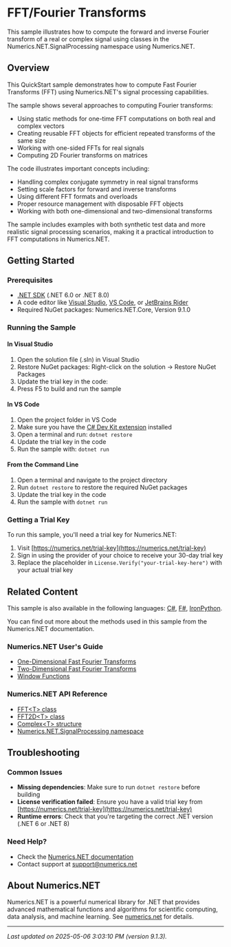# FFT/Fourier Transforms

This sample illustrates how to compute the forward and inverse Fourier transform of a real or complex signal using classes in the Numerics.NET.SignalProcessing namespace using Numerics.NET.

## Overview

This QuickStart sample demonstrates how to compute Fast Fourier Transforms (FFT) using Numerics.NET's signal
processing capabilities.

The sample shows several approaches to computing Fourier transforms:

- Using static methods for one-time FFT computations on both real and complex vectors
- Creating reusable FFT objects for efficient repeated transforms of the same size
- Working with one-sided FFTs for real signals
- Computing 2D Fourier transforms on matrices

The code illustrates important concepts including:
- Handling complex conjugate symmetry in real signal transforms
- Setting scale factors for forward and inverse transforms
- Using different FFT formats and overloads
- Proper resource management with disposable FFT objects
- Working with both one-dimensional and two-dimensional transforms

The sample includes examples with both synthetic test data and more realistic signal processing
scenarios, making it a practical introduction to FFT computations in Numerics.NET.


## Getting Started

### Prerequisites

- [.NET SDK](https://dotnet.microsoft.com/download) (.NET 6.0 or .NET 8.0)
- A code editor like [Visual Studio](https://visualstudio.microsoft.com/), [VS Code](https://code.visualstudio.com/), or [JetBrains Rider](https://www.jetbrains.com/rider/)
- Required NuGet packages: Numerics.NET.Core, Version 9.1.0

### Running the Sample

#### In Visual Studio
1. Open the solution file (.sln) in Visual Studio
2. Restore NuGet packages: Right-click on the solution → Restore NuGet Packages
3. Update the trial key in the code:
4. Press F5 to build and run the sample

#### In VS Code

1. Open the project folder in VS Code
2. Make sure you have the [C# Dev Kit extension](https://marketplace.visualstudio.com/items?itemName=ms-dotnettools.csdevkit) installed
3. Open a terminal and run: `dotnet restore`
4. Update the trial key in the code 
5. Run the sample with: `dotnet run`

#### From the Command Line

1. Open a terminal and navigate to the project directory
2. Run `dotnet restore` to restore the required NuGet packages
3. Update the trial key in the code
4. Run the sample with `dotnet run`

### Getting a Trial Key

To run this sample, you'll need a trial key for Numerics.NET:

1. Visit [https://numerics.net/trial-key](https://numerics.net/trial-key)
2. Sign in using the provider of your choice to receive your 30-day trial key
3. Replace the placeholder in `License.Verify("your-trial-key-here")` with your actual trial key

## Related Content

This sample is also available in the following languages: 
[C#](https://github.com/NumericsDotNet/quickstart-csharp/tree/net8.0/mathematics/general/fourier-transforms), [F#](https://github.com/NumericsDotNet/quickstart-fsharp/tree/net8.0/mathematics/general/fourier-transforms), [IronPython](https://github.com/NumericsDotNet/quickstart-ironpython/tree/net8.0/mathematics/general/fourier-transforms).

You can find out more about the methods used in this sample from the Numerics.NET documentation.

### Numerics.NET User's Guide

- [One-Dimensional Fast Fourier Transforms](https://numerics.net/documentation/latest/mathematics/fast-fourier-transforms/one-dimensional-fast-fourier-transforms)
- [Two-Dimensional Fast Fourier Transforms](https://numerics.net/documentation/latest/mathematics/fast-fourier-transforms/two-dimensional-fast-fourier-transforms)
- [Window Functions](https://numerics.net/documentation/latest/mathematics/fast-fourier-transforms/window-functions)

### Numerics.NET API Reference

- [FFT&lt;T&gt; class](https://numerics.net/documentation/latest/reference/numerics.net.signalprocessing.fft-1)
- [FFT2D&lt;T&gt; class](https://numerics.net/documentation/latest/reference/numerics.net.signalprocessing.fft2d-1)
- [Complex&lt;T&gt; structure](https://numerics.net/documentation/latest/reference/numerics.net.complex-1)
- [Numerics.NET.SignalProcessing namespace](https://numerics.net/documentation/latest/reference/numerics.net.signalprocessing)


## Troubleshooting

### Common Issues

- **Missing dependencies**: Make sure to run `dotnet restore` before building
- **License verification failed**: Ensure you have a valid trial key from [https://numerics.net/trial-key](https://numerics.net/trial-key)
- **Runtime errors**: Check that you're targeting the correct .NET version (.NET 6 or .NET 8)

### Need Help?

- Check the [Numerics.NET documentation](https://numerics.net/documentation/)
- Contact support at [support@numerics.net](mailto:support@numerics.net?subject=FourierTransforms%20QuickStart%20Sample%20%28Visual+Basic%29)

## About Numerics.NET

Numerics.NET is a powerful numerical library for .NET that provides advanced mathematical 
functions and algorithms for scientific computing, data analysis, and machine learning.
See [numerics.net](https://numerics.net) for details.

---

_Last updated on 2025-05-06 3:03:10 PM (version 9.1.3)._
